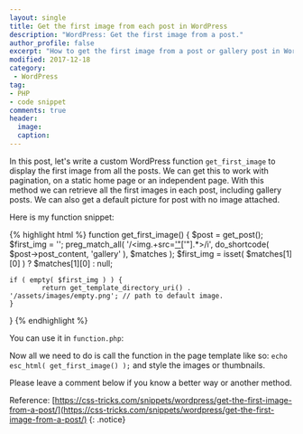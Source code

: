 ```yaml
---
layout: single
title: Get the first image from each post in WordPress
description: "WordPress: Get the first image from a post."
author_profile: false
excerpt: "How to get the first image from a post or gallery post in WordPress."
modified: 2017-12-18
category:
 - WordPress
tag:
- PHP
- code snippet
comments: true
header:
  image:
  caption:
---
```


In this post, let's write a custom WordPress function `get_first_image` to display the first image from all the posts. We can get this to work with pagination, on a static home page or an independent page. With this method we can retrieve all the first images in each post, including gallery posts. We can also get a default picture for post with no image attached.

Here is my function snippet:

{% highlight html %}
function get_first_image() {
	$post  = get_post();
	$first_img = '';
	preg_match_all( '/<img.+src=[\'"]([^\'"]+)[\'"].*>/i', do_shortcode( $post->post_content, 'gallery' ), $matches );
	  $first_img = isset( $matches[1][0] ) ? $matches[1][0] : null;

	if ( empty( $first_img ) ) {
			return get_template_directory_uri() . '/assets/images/empty.png'; // path to default image.
	}
}
  {% endhighlight %}

You can use it in ```function.php```:

<script src="https://gist.github.com/SilentComics/be47b82859e2f958fc57ee412d4a27b6.js"></script>

Now all we need to do is call the function in the page template like so:
```echo esc_html( get_first_image() );``` and style the images or thumbnails.

Please leave a comment below if you know a better way or another method.


Reference: [https://css-tricks.com/snippets/wordpress/get-the-first-image-from-a-post/](https://css-tricks.com/snippets/wordpress/get-the-first-image-from-a-post/)
{: .notice}
